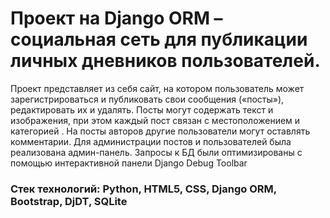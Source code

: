 # Проект на Django ORM – социальная сеть для публикации личных дневников пользователей.

Проект представляет из себя сайт, на котором пользователь может зарегистрироваться и публиковать свои сообщения («посты»), редактировать их и удалять. Посты могут содержать текст и изображения, при этом каждый пост связан с местоположением и категорией . На посты авторов другие пользователи могут оставлять комментарии.
Для администрации постов и пользователей была реализована админ-панель.
Запросы к БД были оптимизированы с помощью интерактивной панели Django Debug Toolbar

### Стек технологий: Python, HTML5, CSS, Django ORM, Bootstrap, DjDT, SQLite
